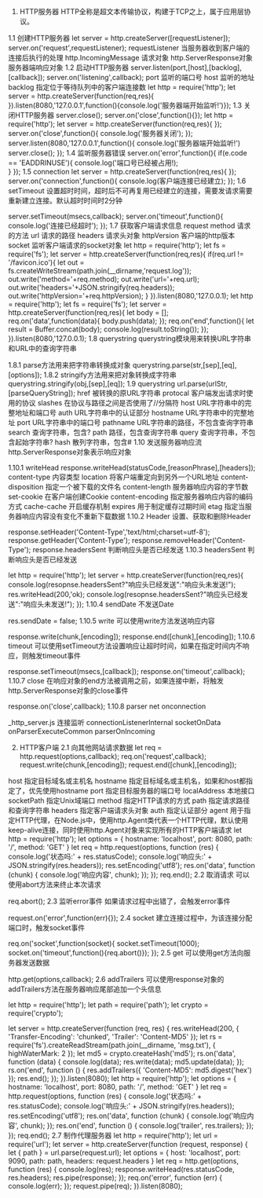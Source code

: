 1. HTTP服务器
HTTP全称是超文本传输协议，构建于TCP之上，属于应用层协议。

1.1 创建HTTP服务器
let server  = http.createServer([requestListener]);
server.on('request',requestListener);
requestListener 当服务器收到客户端的连接后执行的处理
http.IncomingMessage 请求对象
http.ServerResponse对象 服务器端响应对象
1.2 启动HTTP服务器
server.listen(port,[host],[backlog],[callback]);
server.on('listening',callback);
port 监听的端口号
host 监听的地址
backlog 指定位于等待队列中的客户端连接数
let http = require('http');
let server = http.createServer(function(req,res){
}).listen(8080,'127.0.0.1',function(){console.log('服务器端开始监听!')});
1.3 关闭HTTP服务器
server.close();
server.on('close',function(){});
let http = require('http');
let server = http.createServer(function(req,res){
});
server.on('close',function(){
    console.log('服务器关闭');
});
server.listen(8080,'127.0.0.1',function(){
    console.log('服务器端开始监听!')
    server.close();
});
1.4 监听服务器错误
server.on('error',function(){
    if(e.code == 'EADDRINUSE'){
         console.log('端口号已经被占用!);   
    }
});
1.5 connection
let server = http.createServer(function(req,res){
});
server.on('connection',function(){
    console.log(客户端连接已经建立);
});
1.6 setTimeout
设置超时时间，超时后不可再复用已经建立的连接，需要发请求需要重新建立连接。默认超时时间时2分钟

server.setTimeout(msecs,callback);
server.on('timeout',function(){
    console.log('连接已经超时');
});
1.7 获取客户端请求信息
request
method 请求的方法
url 请求的路径
headers 请求头对象
httpVersion 客户端的http版本
socket 监听客户端请求的socket对象
let http = require('http');
let fs = require('fs');
let server = http.createServer(function(req,res){
if(req.url != '/favicon.ico'){
let out = fs.createWriteStream(path.join(__dirname,'request.log'));
out.write('method='+req.method);
out.write('url='+req.url);
out.write('headers='+JSON.stringify(req.headers));
out.write('httpVersion='+req.httpVersion);
}
}).listen(8080,'127.0.0.1);
let http = require('http');
let fs = require('fs');
let server = http.createServer(function(req,res){
  let body = [];
  req.on('data',function(data){
    body.push(data);
  });
  req.on('end',function(){
      let result = Buffer.concat(body);
      console.log(result.toString());
  });
}).listen(8080,'127.0.0.1);
1.8 querystring
querystring模块用来转换URL字符串和URL中的查询字符串

1.8.1 parse方法用来把字符串转换成对象
querystring.parse(str,[sep],[eq],[options]);
1.8.2 stringify方法用来把对象转换成字符串
querystring.stringify(obj,[sep],[eq]);
1.9 querystring
url.parse(urlStr,[parseQueryString]);
href 被转换的原URL字符串
protocal 客户端发出请求时使用的协议
slashes 在协议与路径之间是否使用了//分隔符
host URL字符串中的完整地址和端口号
auth URL字符串中的认证部分
hostname URL字符串中的完整地址
port URL字符串中的端口号
pathname URL字符串的路径，不包含查询字符串
search 查询字符串，包含?
path 路径，包含查询字符串
query 查询字符串，不包含起始字符串?
hash 散列字符串，包含#
1.10 发送服务器响应流
http.ServerResponse对象表示响应对象

1.10.1 writeHead
response.writeHead(statusCode,[reasonPhrase],[headers]);
content-type 内容类型
location 将客户端重定向到另外一个URL地址
content-disposition 指定一个被下载的文件名
content-length 服务器响应内容的字节数
set-cookie 在客户端创建Cookie
content-encoding 指定服务器响应内容的编码方式
cache-cache 开启缓存机制
expires 用于制定缓存过期时间
etag 指定当服务器响应内容没有变化不重新下载数据
1.10.2 Header
设置、获取和删除Header

response.setHeader('Content-Type','text/html;charset=utf-8');
response.getHeader('Content-Type');
response.removeHeader('Content-Type');
response.headersSent 判断响应头是否已经发送
1.10.3 headersSent
判断响应头是否已经发送

let http = require('http');
let server = http.createServer(function(req,res){
  console.log(resopnse.headersSent?"响应头已经发送":"响应头未发送!");
  res.writeHead(200,'ok);
  console.log(resopnse.headersSent?"响应头已经发送":"响应头未发送!");
});
1.10.4 sendDate
不发送Date

res.sendDate = false;
1.10.5 write
可以使用write方法发送响应内容

response.write(chunk,[encoding]);
response.end([chunk],[encoding]);
1.10.6 timeout
可以使用setTimeout方法设置响应让超时时间，如果在指定时间内不响应，则触发timeout事件

response.setTimeout(msecs,[callback]);
response.on('timeout',callback);
1.10.7 close
在响应对象的end方法被调用之前，如果连接中断，将触发http.ServerResponse对象的close事件

response.on('close',callback);
1.10.8 parser
net
onconnection

_http_server.js
连接监听
connectionListenerInternal
socketOnData
onParserExecuteCommon
parserOnIncoming


2. HTTP客户端
2.1 向其他网站请求数据
let req = http.request(options,callback);
req.on('request',callback);
request.write(chunk,[encoding]);
request.end([chunk],[encoding]);

host 指定目标域名或主机名
hostname 指定目标域名或主机名，如果和host都指定了，优先使用hostname
port 指定目标服务器的端口号
localAddress 本地接口
socketPath 指定Unix域端口
method 指定HTTP请求的方式
path 指定请求路径和查询字符串
headers 指定客户端请求头对象
auth 指定认证部分
agent 用于指定HTTP代理，在Node.js中，使用http.Agent类代表一个HTTP代理，默认使用keep-alive连接，同时使用http.Agent对象来实现所有的HTTP客户端请求
let http = require('http');
let options = {
    hostname: 'localhost',
    port: 8080,
    path: '/',
    method: 'GET'
}
let req = http.request(options, function (res) {
    console.log('状态吗:' + res.statusCode);
    console.log('响应头:' + JSON.stringify(res.headers));
    res.setEncoding('utf8');
    res.on('data', function (chunk) {
        console.log('响应内容', chunk);
    });
});
req.end();
2.2 取消请求
可以使用abort方法来终止本次请求

req.abort();
2.3 监听error事件
如果请求过程中出错了，会触发error事件

request.on('error',function(err){});
2.4 socket
建立连接过程中，为该连接分配端口时，触发socket事件

req.on('socket',function(socket){
  socket.setTimeout(1000);
  socket.on('timeout',function(){req.abort()});
});
2.5 get
可以使用get方法向服务器发送数据

http.get(options,callback);
2.6 addTrailers
可以使用response对象的addTrailers方法在服务器响应尾部追加一个头信息

let http = require('http');
let path = require('path');
let crypto = require('crypto');


let server = http.createServer(function (req, res) {
    res.writeHead(200, {
        'Transfer-Encoding': 'chunked',
        'Trailer': 'Content-MD5'
    });
    let rs = require('fs').createReadStream(path.join(__dirname, 'msg.txt'), {
        highWaterMark: 2
    });
    let md5 = crypto.createHash('md5');
    rs.on('data', function (data) {
        console.log(data);
        res.write(data);
        md5.update(data);
    });
    rs.on('end', function () {
        res.addTrailers({
            'Content-MD5': md5.digest('hex')
        });
        res.end();
    });
}).listen(8080);
let http = require('http');
let options = {
    hostname: 'localhost',
    port: 8080,
    path: '/',
    method: 'GET'
}
let req = http.request(options, function (res) {
    console.log('状态吗:' + res.statusCode);
    console.log('响应头:' + JSON.stringify(res.headers));
    res.setEncoding('utf8');
    res.on('data', function (chunk) {
        console.log('响应内容', chunk);
    });
    res.on('end', function () {
        console.log('trailer', res.trailers);
    });
});
req.end();
2.7 制作代理服务器
let http = require('http');
let url = require('url');
let server = http.createServer(function (request, response) {
    let {
        path
    } = url.parse(request.url);
    let options = {
        host: 'localhost',
        port: 9090,
        path: path,
        headers: request.headers
    }
    let req = http.get(options, function (res) {
        console.log(res);
        response.writeHead(res.statusCode, res.headers);
        res.pipe(response);
    });
    req.on('error', function (err) {
        console.log(err);
    });
    request.pipe(req);
}).listen(8080);